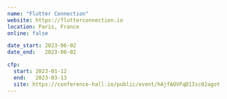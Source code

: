 ```yaml
---
name: "Flutter Connection"
website: https://flutterconnection.io
location: Paris, France
online: false

date_start: 2023-06-02
date_end:   2023-06-02

cfp:
  start: 2023-01-12
  end:   2023-03-13
  site: https://conference-hall.io/public/event/hAjfAOVFqD1Isc02agot
---
```

